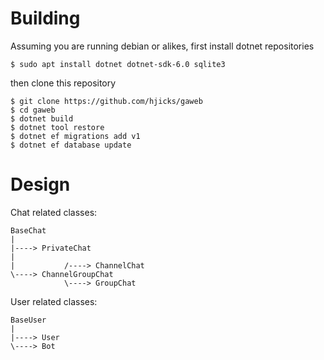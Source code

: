 # Building

Assuming you are running debian or alikes, first install dotnet repositories
```
$ sudo apt install dotnet dotnet-sdk-6.0 sqlite3
```
then clone this repository
```
$ git clone https://github.com/hjicks/gaweb
$ cd gaweb
$ dotnet build
$ dotnet tool restore 
$ dotnet ef migrations add v1
$ dotnet ef database update
```


# Design

Chat related classes:
```
BaseChat
|
|----> PrivateChat
|
|           /----> ChannelChat
\----> ChannelGroupChat
            \----> GroupChat
```

User related classes:
```
BaseUser
|
|----> User
\----> Bot
```
